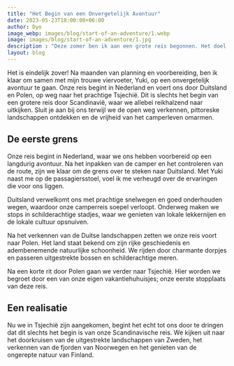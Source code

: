 ```yaml
---
title: "Het Begin van een Onvergetelijk Avontuur"
date: 2023-05-23T18:00:00+06:00
author: Dyo
image_webp: images/blog/start-of-an-adventure/1.webp
image: images/blog/start-of-an-adventure/1.jpg
description : "Deze zomer ben ik aan een grote reis begonnen. Het doel: de Noordkaap."
layout: blog
---
```


Het is eindelijk zover! Na maanden van planning en voorbereiding, ben ik klaar om samen met mijn trouwe viervoeter, Yuki, op een onvergetelijk avontuur te gaan. Onze reis begint in Nederland en voert ons door Duitsland en Polen, op weg naar het prachtige Tsjechië. Dit is slechts het begin van een grotere reis door Scandinavië, waar we allebei reikhalzend naar uitkijken. Sluit je aan bij ons terwijl we de open weg verkennen, pittoreske landschappen ontdekken en de vrijheid van het camperleven omarmen.

## De eerste grens
Onze reis begint in Nederland, waar we ons hebben voorbereid op een langdurig avontuur. Na het inpakken van de camper en het controleren van de route, zijn we klaar om de grens over te steken naar Duitsland. Met Yuki naast me op de passagiersstoel, voel ik me verheugd over de ervaringen die voor ons liggen.

Duitsland verwelkomt ons met prachtige snelwegen en goed onderhouden wegen, waardoor onze camperreis soepel verloopt. Onderweg maken we stops in schilderachtige stadjes, waar we genieten van lokale lekkernijen en de lokale cultuur opsnuiven.

Na het verkennen van de Duitse landschappen zetten we onze reis voort naar Polen. Het land staat bekend om zijn rijke geschiedenis en adembenemende natuurlijke schoonheid. We rijden door charmante dorpjes en passeren uitgestrekte bossen en schilderachtige meren.

Na een korte rit door Polen gaan we verder naar Tsjechië. Hier worden we begroet door een van onze eigen vakantiehuhuisjes; onze eerste stopplaats van deze reis.

## Een realisatie
Nu we in Tsjechië zijn aangekomen, begint het echt tot ons door te dringen dat dit slechts het begin is van onze Scandinavische reis. We kijken uit naar het doorkruisen van de uitgestrekte landschappen van Zweden, het verkennen van de fjorden van Noorwegen en het genieten van de ongerepte natuur van Finland.